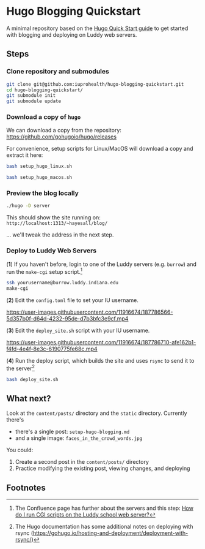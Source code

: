 # Hugo Blogging Quickstart

A minimal repository based on the [Hugo Quick Start guide](https://gohugo.io/getting-started/quick-start/) to get started with blogging and deploying on Luddy web servers.

## Steps

### Clone repository and submodules

```bash
git clone git@github.com:iuprohealth/hugo-blogging-quickstart.git
cd hugo-blogging-quickstart/
git submodule init
git submodule update
```

### Download a copy of `hugo`

We can download a copy from the repository: https://github.com/gohugoio/hugo/releases

For convenience, setup scripts for Linux/MacOS will download a copy and extract it here:

```bash
bash setup_hugo_linux.sh
```

```bash
bash setup_hugo_macos.sh
```

### Preview the blog locally

```bash
./hugo -D server
```

This should show the site running on: `http://localhost:1313/~hayesall/blog/`

... we'll tweak the address in the next step.

### Deploy to Luddy Web Servers

(**1**) If you haven't before, login to one of the Luddy servers (e.g. `burrow`) and run the `make-cgi` setup script.[^1]

```bash
ssh yourusername@burrow.luddy.indiana.edu
make-cgi
```

(**2**) Edit the `config.toml` file to set your IU username.

https://user-images.githubusercontent.com/11916674/187786566-5d357b0f-d64d-4232-95de-d7b3bfc3e9cf.mp4

(**3**) Edit the `deploy_site.sh` script with your IU username.

https://user-images.githubusercontent.com/11916674/187786710-afe162b1-f4fd-4e4f-8e3c-6190775fe68c.mp4

(**4**) Run the deploy script, which builds the site and uses `rsync` to send it to the server[^2]

```bash
bash deploy_site.sh
```

## What next?

Look at the `content/posts/` directory and the `static` directory. Currently there's

- there's a single post: `setup-hugo-blogging.md`
- and a single image: `faces_in_the_crowd_words.jpg`

You could:

1. Create a second post in the `content/posts/` directory
2. Practice modifying the existing post, viewing changes, and deploying

## Footnotes

[^1]: The Confluence page has further about the servers and this step: [How do I run CGI scripts on the Luddy school web server?](https://uisapp2.iu.edu/confluence-prd/pages/viewpage.action?pageId=130122153)

[^2]: The Hugo documentation has some additional notes on deploying with rsync (https://gohugo.io/hosting-and-deployment/deployment-with-rsync/)
